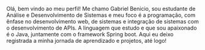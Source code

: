 Olá, bem vindo ao meu perfil! 
Me chamo Gabriel Benicio, sou estudante de Análise e Desenvolvimento de Sistemas e meu foco é a programação, com ênfase no desenvolvimento web, de sistemas e integração de sistemas com o desenvolvimento de APIs.
A linguagem que estudo e que sou apaixonado é o Java, juntamente com o framework Spring boot.
Aqui eu deixo registrada a minha jornada de aprendizado e projetos, até logo!
